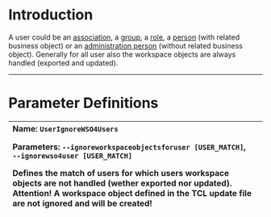 

# Introduction #
A user could be an [association](CI_User_Association.md), a [group](CI_User_Group.md),
a [role](CI_User_Role.md), a [person](CI_User_Person.md) (with related business object)
or an [administration person](CI_User_PersonAdmin.md) (without related business
object). Generally for all user also the workspace objects are always handled
(exported and updated).


---


# Parameter Definitions #
| **Name:** `UserIgnoreWSO4Users`         <p><b>Parameters:</b> <code>‑‑ignoreworkspaceobjectsforuser [USER_MATCH]</code>, <code>‑‑ignorewso4user [USER_MATCH]</code></p><p>Defines the match of users for which users workspace objects are not handled (wether exported nor updated). Attention! A workspace object defined in the TCL update file are not ignored and will be created!</p> |
|:--------------------------------------------------------------------------------------------------------------------------------------------------------------------------------------------------------------------------------------------------------------------------------------------------------------------------------------------------------------------------------------------|